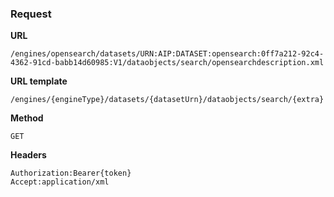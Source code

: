 ### Request

**URL**

`/engines/opensearch/datasets/URN:AIP:DATASET:opensearch:0ff7a212-92c4-4362-91cd-babb14d60985:V1/dataobjects/search/opensearchdescription.xml`

**URL template**

`/engines/{engineType}/datasets/{datasetUrn}/dataobjects/search/{extra}`

**Method**

`GET`

**Headers**

`Authorization:Bearer{token}`  
`Accept:application/xml`  
